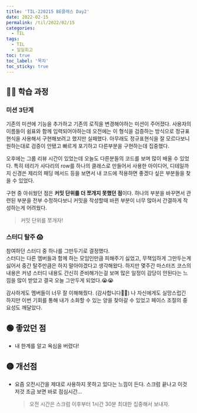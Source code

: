 ```yaml
---
title: 'TIL-220215 BE클래스 Day2'
date: 2022-02-15
permalink: /til/2022/02/15
categories:
  - TIL
tags:
  - TIL
  - 일일회고
toc: true
toc_label: '목차'
toc_sticky: true
---
```


<!--more-->

## 👨‍💻 학습 과정

### 미션 3단계

기존의 미션에 기능을 추가하고 기존의 로직을 변경해야하는 미션이 주어졌다.
사용자의 이름들이 쉼표와 함께 입력되어야하는데 오전에는 이 형식을 검증하는 방식으로 정규표현식을 사용해서 구현해보려고 했지만 실패했다. 아무래도 정규표현식을 잘 모르다보니 원하는대로 검증이 안됐고 빠르게 포기하고 다른부분을 구현하는데 집중했다.

오후에는 그룹 리뷰 시간이 있었는데 오늘도 다른분들의 코드를 보며 많이 배울 수 있었다. 특히 테리가 사다리의 row를 하나의 클래스로 만들어서 사용한 아이디어, 디테일까지 신경쓴 제리의 패딩 메서드 등을 보면서 내 코드에 적용하면 좋겠다 싶은 부분들을 찾을 수 있었다.

구현 중 아쉬웠던 점은 **커밋 단위를 더 쪼개지 못했던 점**이다. 하나의 부분을 바꾸면서 관련된 부분을 전부 수정하다보니 커밋을 작성할때 바뀐 부분이 너무 많아서 간결하게 작성하는게 어려웠다.

> 커밋 단위를 쪼개자!

### 스터디 탈주 😱

참여하던 스터디 중 하나를 그만두기로 결정했다.  
스터디는 다른 멤버들과 함께 하는 모임인만큼 피해주기 싫었고, 무책임하게 그만두는게 싫어서 중간 탈주만큼은 하지 말아야겠다고 생각해왔다. 하지만 몇주간 마스터즈 코스의 내용은 커녕 스터디 내용도 간신히 준비해가는걸 보며 많은 일정이 감당이 안된다는 느낌을 많이 받았고 결국 오늘 그만두게 되었다.😭😭

감사하게도 멤버들이 너무 잘 이해해줬다. (감사합니다🙏🏻)
나 자신에게도 실망스럽긴 하지만 이번 기회를 통해 내가 소화할 수 있는 양을 찾아갈 수 있었고 페이스 조절의 중요성도 깨달았다.

## 🟢 좋았던 점

- 내 한계를 알고 욕심을 버렸다!

## 🟡 개선점

- 요즘 오전시간을 제대로 사용하지 못하고 있다는 느낌이 든다. 스크럼 끝나고 이것저것 조금 보면 바로 점심시간...
  > 오전 시간은 스크럼 이후부터 1시간 30분 최대한 집중해서 보내자.
